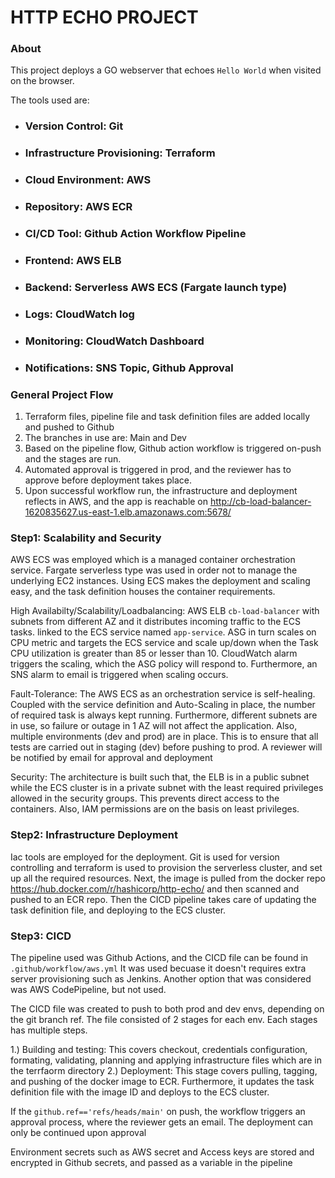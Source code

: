 # HTTP ECHO PROJECT

### About
This project deploys a GO webserver that echoes `Hello World` when visited on the browser.

The tools used are:

* ### Version Control: Git
* ### Infrastructure Provisioning: Terraform
* ### Cloud Environment: AWS
* ### Repository: AWS ECR
* ### CI/CD Tool: Github Action Workflow Pipeline
* ### Frontend: AWS ELB
* ### Backend: Serverless AWS ECS (Fargate launch type)
* ### Logs: CloudWatch log
* ### Monitoring: CloudWatch Dashboard
* ### Notifications: SNS Topic, Github Approval

### General Project Flow
1. Terraform files, pipeline file and task definition files are added locally and pushed to Github 
2. The branches in use are: Main and Dev
3. Based on the pipeline flow, Github action workflow is triggered on-push and the stages are run.
4. Automated approval is triggered in prod, and the reviewer has to approve before deployment takes place. 
5. Upon successful workflow run, the infrastructure and deployment reflects in AWS, and the app is reachable on http://cb-load-balancer-1620835627.us-east-1.elb.amazonaws.com:5678/
 
### Step1: Scalability and Security
AWS ECS was employed which is a managed container orchestration service. Fargate serverless type was used in order not to manage the underlying EC2 instances. Using ECS makes the deployment and scaling easy, and the task definition houses the container requirements. 

High Availabilty/Scalability/Loadbalancing: AWS ELB `cb-load-balancer` with subnets from different AZ and it distributes incoming traffic to the ECS tasks. linked to the ECS service named `app-service`. ASG in turn scales on CPU metric and targets the ECS service and scale up/down when the Task CPU utilization is greater than 85 or lesser than 10. CloudWatch alarm triggers the scaling, which the ASG policy will respond to. Furthermore, an SNS alarm to email is triggered when scaling occurs.

Fault-Tolerance: The AWS ECS as an orchestration service is self-healing. Coupled with the service definition and Auto-Scaling in place, the number of required task is always kept running. Furthermore, different subnets are in use, so failure or outage in 1 AZ will not affect the application. Also, multiple environments (dev and prod) are in place. This is to ensure that all tests are carried out in staging (dev) before pushing to prod. A reviewer will be notified by email for approval and deployment

Security: The architecture is built such that, the ELB is in a public subnet while the ECS cluster is in a private subnet with the least required privileges allowed in the security groups. This prevents direct access to the containers. Also, IAM permissions are on the basis on least privileges.

### Step2: Infrastructure Deployment
Iac tools are employed for the deployment. Git is used for version controlling and terraform is used to provision the serverless cluster, and set up all the required resources. Next, the image is pulled from the docker repo https://hub.docker.com/r/hashicorp/http-echo/ and then scanned and pushed to an ECR repo. Then the CICD pipeline takes care of updating the task definition file, and deploying to the ECS cluster.

### Step3: CICD

The pipeline used was Github Actions, and the CICD file can be found in `.github/workflow/aws.yml` It was used becuase it doesn't requires extra server provisioning such as Jenkins. Another option that was considered was AWS CodePipeline, but not used.

The CICD file was created to push to both prod and dev envs, depending on the git branch ref. The file consisted of 2 stages for each env. Each stages has multiple steps. 

1.) Building and testing: This covers checkout, credentials configuration, formating, validating, planning and applying infrastructure files which are in the terrfaorm directory
2.) Deployment: This stage covers pulling, tagging, and pushing of the docker image to ECR. Furthermore, it updates the task definition file with the image ID and deploys to the ECS cluster.

If the `github.ref=='refs/heads/main'` on push, the workflow triggers an approval process, where the reviewer gets an email. The deployment can only be continued upon approval

Environment secrets such as AWS secret and Access keys are stored and encrypted in Github secrets, and passed as a variable in the pipeline








